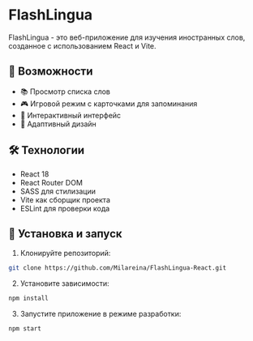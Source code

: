 # FlashLingua

FlashLingua - это веб-приложение для изучения иностранных слов, созданное с использованием React и Vite.

## 🚀 Возможности

- 📚 Просмотр списка слов
- 🎮 Игровой режим с карточками для запоминания
- 🔄 Интерактивный интерфейс
- 📱 Адаптивный дизайн

## 🛠 Технологии

- React 18
- React Router DOM
- SASS для стилизации
- Vite как сборщик проекта
- ESLint для проверки кода

## 🚀 Установка и запуск

1. Клонируйте репозиторий:
```bash
git clone https://github.com/Milareina/FlashLingua-React.git
```

2. Установите зависимости:
```bash
npm install
```

3. Запустите приложение в режиме разработки:
```bash
npm start
```

